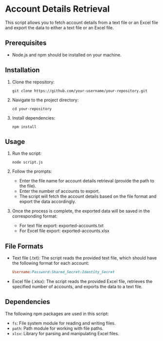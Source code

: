 # Account Details Retrieval

This script allows you to fetch account details from a text file or an Excel file and export the data to either a text file or an Excel file.

## Prerequisites

- Node.js and npm should be installed on your machine.

## Installation

1. Clone the repository:

   ```shell
   git clone https://github.com/your-username/your-repository.git

2. Navigate to the project directory:

   ```shell
   cd your-repository

3. Install dependencies:

   ```shell
   npm install

## Usage
  
1. Run the script:

   ```shell
   node script.js

2. Follow the prompts:

   - Enter the file name for account details retrieval (provide the path to the file).
   - Enter the number of accounts to export.
   - The script will fetch the account details based on the file format and export the data accordingly.

3. Once the process is complete, the exported data will be saved in the corresponding format:

   - For text file export: exported-accounts.txt
   - For Excel file export: exported-accounts.xlsx

## File Formats

   - Text file (.txt): The script reads the provided text file, which should have the following format for each account:

     ```ruby
     Username:Password:Shared_Secret:Identity_Secret

   - Excel file (.xlsx): The script reads the provided Excel file, retrieves the specified number of accounts, and exports the data to a text file.

## Dependencies

The following npm packages are used in this script:

   - `fs`: File system module for reading and writing files.
   - `path`: Path module for working with file paths.
   - `xlsx`: Library for parsing and manipulating Excel files.
